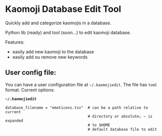 # Kaomoji Database Edit Tool

Quickly add and categorize kaomojis in a database.

Python lib (ready) and tool (soon...) to edit kaomoji database.

Features:

* easily add new kaomoji to the database
* easily add ou remove new keywords

## User config file:

You can have a user configuration file at `~/.kaomojiedit`. The file has `toml`
format. Current options:

**`~/.kaomojiedit`**
```
database_filename = "emoticons.tsv"  # can be a path relative to current
                                     # directory or absolute; ~ is expanded
                                     # to $HOME
                                     # default database file to edit
```
